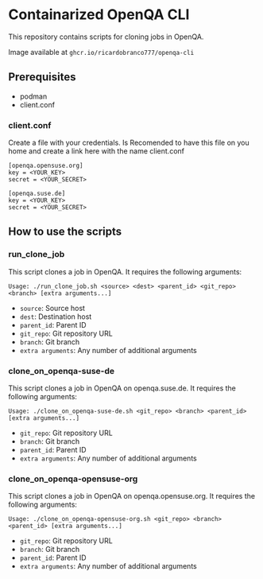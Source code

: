 # Containarized OpenQA CLI

This repository contains scripts for cloning jobs in OpenQA.

Image available at `ghcr.io/ricardobranco777/openqa-cli`

## Prerequisites

- podman
- client.conf

### client.conf

Create a file with your credentials.
Is Recomended to have this file on you home and create a link here with the name client.conf

```
[openqa.opensuse.org]
key = <YOUR_KEY>
secret = <YOUR_SECRET>

[openqa.suse.de]
key = <YOUR_KEY>
secret = <YOUR_SECRET>
```

## How to use the scripts

### run_clone_job

This script clones a job in OpenQA. It requires the following arguments:

```
Usage: ./run_clone_job.sh <source> <dest> <parent_id> <git_repo> <branch> [extra arguments...]
```

- `source`: Source host
- `dest`: Destination host
- `parent_id`: Parent ID
- `git_repo`: Git repository URL
- `branch`: Git branch
- `extra arguments`: Any number of additional arguments

### clone_on_openqa-suse-de

This script clones a job in OpenQA on openqa.suse.de. It requires the following arguments:

```
Usage: ./clone_on_openqa-suse-de.sh <git_repo> <branch> <parent_id> [extra arguments...]
```

- `git_repo`: Git repository URL
- `branch`: Git branch
- `parent_id`: Parent ID
- `extra arguments`: Any number of additional arguments

### clone_on_openqa-opensuse-org

This script clones a job in OpenQA on openqa.opensuse.org. It requires the following arguments:

```
Usage: ./clone_on_openqa-opensuse-org.sh <git_repo> <branch> <parent_id> [extra arguments...]
```

- `git_repo`: Git repository URL
- `branch`: Git branch
- `parent_id`: Parent ID
- `extra arguments`: Any number of additional arguments

